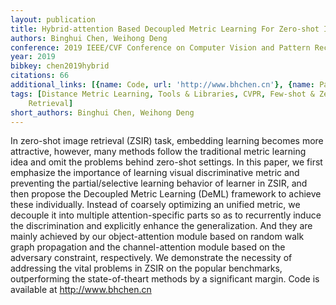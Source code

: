 ```yaml
---
layout: publication
title: Hybrid-attention Based Decoupled Metric Learning For Zero-shot Image Retrieval
authors: Binghui Chen, Weihong Deng
conference: 2019 IEEE/CVF Conference on Computer Vision and Pattern Recognition (CVPR)
year: 2019
bibkey: chen2019hybrid
citations: 66
additional_links: [{name: Code, url: 'http://www.bhchen.cn'}, {name: Paper, url: 'https://arxiv.org/abs/1907.11832'}]
tags: [Distance Metric Learning, Tools & Libraries, CVPR, Few-shot & Zero-shot, Image
    Retrieval]
short_authors: Binghui Chen, Weihong Deng
---
```

In zero-shot image retrieval (ZSIR) task, embedding learning becomes more
attractive, however, many methods follow the traditional metric learning idea
and omit the problems behind zero-shot settings. In this paper, we first
emphasize the importance of learning visual discriminative metric and
preventing the partial/selective learning behavior of learner in ZSIR, and then
propose the Decoupled Metric Learning (DeML) framework to achieve these
individually. Instead of coarsely optimizing an unified metric, we decouple it
into multiple attention-specific parts so as to recurrently induce the
discrimination and explicitly enhance the generalization. And they are mainly
achieved by our object-attention module based on random walk graph propagation
and the channel-attention module based on the adversary constraint,
respectively. We demonstrate the necessity of addressing the vital problems in
ZSIR on the popular benchmarks, outperforming the state-of-theart methods by a
significant margin. Code is available at http://www.bhchen.cn